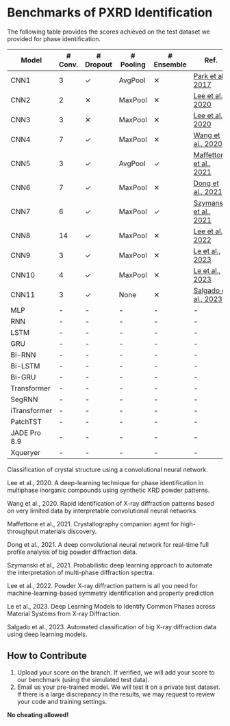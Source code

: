 # Benchmarks of PXRD Identification

The following table provides the scores achieved on the test dataset we provided for phase identification.


| Model        | # Conv. | # Dropout | # Pooling | # Ensemble | Ref.                                  | Accuracy | F1     | Precision | Recall |
|--------------|---------|-----------|-----------|------------|---------------------------------------|----------|--------|-----------|--------|
| CNN1         | 3       | ✓         | AvgPool   | ✕          | [Park et al., 2017](#park2017classification) | 0        | 0      | 0         | 0      |
| CNN2         | 2       | ✕         | MaxPool   | ✕          | [Lee et al., 2020](#lee2020deep)      | 0        | 0      | 0         | 0      |
| CNN3         | 3       | ✕         | MaxPool   | ✕          | [Lee et al., 2020](#lee2020deep)      | 0        | 0      | 0         | 0      |
| CNN4         | 7       | ✓         | MaxPool   | ✕          | [Wang et al., 2020](#wang2020rapid)   | 0        | 0      | 0         | 0      |
| CNN5         | 3       | ✓         | AvgPool   | ✓          | [Maffettone et al., 2021](#maffettone2021crystallography) | 0        | 0      | 0         | 0      |
| CNN6         | 7       | ✓         | MaxPool   | ✕          | [Dong et al., 2021](#dong2021deep)    | 0        | 0      | 0         | 0      |
| CNN7         | 6       | ✓         | MaxPool   | ✓          | [Szymanski et al., 2021](#szymanski2021probabilistic) | 0.006    | 0      | 0         | 0.006  |
| CNN8         | 14      | ✓         | MaxPool   | ✕          | [Lee et al., 2022](#lee2022powder)    | 0        | 0      | 0         | 0      |
| CNN9         | 3       | ✓         | MaxPool   | ✕          | [Le et al., 2023](#le2023deep)        | 0        | 0      | 0         | 0      |
| CNN10        | 4       | ✓         | MaxPool   | ✕          | [Le et al., 2023](#le2023deep)        | 0.170    | 0.147  | 0.165     | 0.170  |
| CNN11        | 3       | ✓         | None      | ✕          | [Salgado et al., 2023](#salgado2023automated) | 0.304    | 0.274  | 0.288     | 0.304  |
| MLP          | -       | -         | -         | -          | -                                     | 0        | 0      | 0         | 0      |
| RNN          | -       | -         | -         | -          | -                                     | 0        | 0      | 0         | 0      |
| LSTM         | -       | -         | -         | -          | -                                     | 0.135    | 0.104  | 0.103     | 0.135  |
| GRU          | -       | -         | -         | -          | -                                     | 0.113    | 0.079  | 0.077     | 0.113  |
| Bi-RNN       | -       | -         | -         | -          | -                                     | 0        | 0      | 0         | 0      |
| Bi-LSTM      | -       | -         | -         | -          | -                                     | 0.343    | 0.309  | 0.322     | 0.343  |
| Bi-GRU       | -       | -         | -         | -          | -                                     | 0.398    | 0.362  | 0.377     | 0.398  |
| Transformer  | -       | -         | -         | -          | -                                     | 0        | 0      | 0         | 0      |
| SegRNN       | -       | -         | -         | -          | -                                     | 0.278    | 0.244  | 0.268     | 0.278  |
| iTransformer | -       | -         | -         | -          | -                                     | 0.318    | 0.291  | 0.306     | 0.318  |
| PatchTST     | -       | -         | -         | -          | -                                     | 0.187    | 0.163  | 0.180     | 0.187  |
| JADE Pro 8.9 | -       | -         | -         | -          | -                                     | 0.202    | 0.196  | 0.181     | 0.201  |
| Xqueryer     | -       | -         | -         | -          | -                                     | **0.725**| **0.717**| **0.734**| **0.711** |

<a name="park2017classification">Classification of crystal structure using a convolutional neural network.</a>

<a name="lee2020deep">Lee et al., 2020. A deep-learning technique for phase identification in multiphase inorganic compounds using synthetic XRD powder patterns.</a>

<a name="wang2020rapid">Wang et al., 2020. Rapid identification of X-ray diffraction patterns based on very limited data by interpretable convolutional neural networks.</a>

<a name="maffettone2021crystallography">Maffettone et al., 2021. Crystallography companion agent for high-throughput materials discovery.</a>

<a name="dong2021deep">Dong et al., 2021. A deep convolutional neural network for real-time full profile analysis of big powder diffraction data.</a>

<a name="szymanski2021probabilistic">Szymanski et al., 2021. Probabilistic deep learning approach to automate the interpretation of multi-phase diffraction spectra.</a>

<a name="lee2022powder">Lee et al., 2022. Powder X-ray diffraction pattern is all you need for machine-learning-based symmetry identification and property prediction</a>


<a name="le2023deep">Le et al., 2023. Deep Learning Models to Identify Common Phases across Material Systems from X-ray Diffraction.</a>

<a name="salgado2023automated">Salgado et al., 2023. Automated classification of big X-ray diffraction data using deep learning models.</a>

## How to Contribute

1. Upload your score on the branch. If verified, we will add your score to our benchmark (using the simulated test data).
2. Email us your pre-trained model. We will test it on a private test dataset. If there is a large discrepancy in the results, we may request to review your code and training settings.

**No cheating allowed!**
